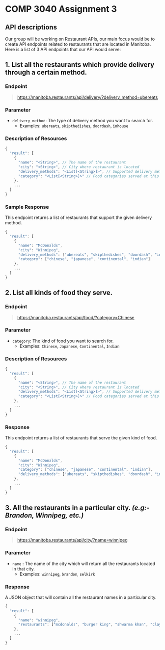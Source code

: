 # COMP 3040 Assignment 3 

## API descriptions
Our group will be working on Restaurant APIs, our main focus would be to create API endpoints related to restaurants that are located in Manitoba. Here is a list of 3 API endpoints that our API would serve:


## 1. List all the restaurants which provide delivery through a certain method.
### Endpoint
> https://manitoba.restaurants/api/delivery/?delivery_method=ubereats

### Parameter
- `delivery_method`: The type of delivery method you want to search for.
  - Examples: `ubereats`, `skipthedishes`, `doordash`, `inhouse`

### Description of Resources
```js
{
  "result": [
    {
      "name": "<String>", // The name of the restaurant
      "city": "<String>", // City where restaurant is located
      "delivery_methods": "<List[<String>]>", // Supported delivery methods
      "category": "<List[<String>]>" // Food categories served at this restaurant
    },
    ...
  ]
}
```

### Sample Response

This endpoint returns a list of restaurants that support the given delivery method.

```js
{
  "result": [
    {
      "name": "McDonalds",
      "city": "Winnipeg",
      "delivery_methods": ["ubereats", "skipthedishes", "doordash", "inhouse"],
      "category": ["chinese", "japanese", "continental", "indian"]
    },
    ...
  ]
}
```
## 2. List all kinds of food they serve.

### Endpoint
> https://manitoba.restaurants/api/food/?category=Chinese


### Parameter
- `category`: The kind of food you want to search for.
  - Examples: `Chinese`, `Japanese`, `Continental`, `Indian`

### Description of Resources
```js
{
  "result": [
    {
      "name": "<String>", // The name of the restaurant
      "city": "<String>", // City where restaurant is located
      "delivery_methods": "<List[<String>]>", // Supported delivery methods
      "category": "<List[<String>]>" // Food categories served at this restaurant
    },
    ...
  ]
}
```

### Response

This endpoint returns a list of restaurants that serve the given kind of food.

```js
{
  "result": [
    {
      "name": "McDonalds",
      "city": "Winnipeg",
      "category": ["chinese", "japanese", "continental", "indian"],
      "delivery_methods": ["ubereats", "skipthedishes", "doordash", "inhouse"]
    },
    ...
  ]
}
```
## 3. All the restaurants in a **particular city**. *(e.g:- Brandon, Winnipeg, etc.)*

### Endpoint
> https://manitoba.restaurants/api/city/?name=winnipeg

### Parameter
- `name` : The name of the city which will return all the restaurants located in that city.
  - Examples: `winnipeg`, `brandon`, `selkirk`

### Response
A JSON object that will contain all the restaurant names in a particular city.

```js
{
  "result": [
    {
      "name": "winnipeg",
      "restaurants": ["mcdonalds", "burger king", "shwarma khan", "clay oven"]
    },
    ...
  ]
}
```
